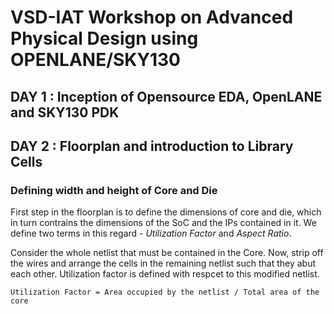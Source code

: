 # VSD-IAT Workshop on Advanced Physical Design using OPENLANE/SKY130

## DAY 1 : Inception of Opensource EDA, OpenLANE and SKY130 PDK 


## DAY 2 : Floorplan and introduction to Library Cells
### Defining width and height of Core and Die
First step in the floorplan is to define the dimensions of core and die, which in turn contrains the  dimensions of the SoC and the IPs contained in it. We define two terms in this regard - _Utilization Factor_ and _Aspect Ratio_.

Consider the whole netlist that must be contained in the Core. Now, strip off the wires and arrange the cells in the remaining netlist such that they abut each other. Utilization factor is defined with respcet to this modified netlist.

`Utilization Factor = Area occupied by the netlist / Total area of the core`
